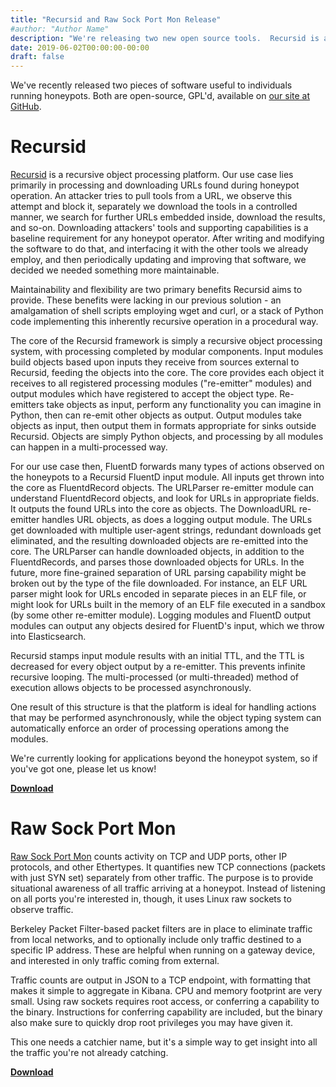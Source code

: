 ```yaml
---
title: "Recursid and Raw Sock Port Mon Release"
#author: "Author Name"
description: "We're releasing two new open source tools.  Recursid is a data processing architecture useful for asynchronously processing honeypot events, and mining them for more information.  Raw Sock Port Mon monitors and reports all connections to a JSON listener (like FluentD or Logstash)."
date: 2019-06-02T00:00:00-00:00
draft: false
---
```


We've recently released two pieces of software useful to individuals running honeypots.  Both are open-source, GPL'd, available on [our site at GitHub][1].

# Recursid

[Recursid][2] is a recursive object processing platform.  Our use case lies primarily in processing and downloading URLs found during honeypot operation.  An attacker tries to pull tools from a URL, we observe this attempt and block it, separately we download the tools in a controlled manner, we search for further URLs embedded inside, download the results, and so-on.  Downloading attackers' tools and supporting capabilities is a baseline requirement for any honeypot operator.  After writing and modifying the software to do that, and interfacing it with the other tools we already employ, and then periodically updating and improving that software, we decided we needed something more maintainable.

Maintainability and flexibility are two primary benefits Recursid aims to provide.  These benefits were lacking in our previous solution - an amalgamation of shell scripts employing wget and curl, or a stack of Python code implementing this inherently recursive operation in a procedural way.

The core of the Recursid framework is simply a recursive object processing system, with processing completed by modular components.  Input modules build objects based upon inputs they receive from sources external to Recursid, feeding the objects into the core.  The core provides each object it receives to all registered processing modules ("re-emitter" modules) and output modules which have registered to accept the object type.  Re-emitters take objects as input, perform any functionality you can imagine in Python, then can re-emit other objects as output.  Output modules take objects as input, then output them in formats appropriate for sinks outside Recursid.  Objects are simply Python objects, and processing by all modules can happen in a multi-processed way.

For our use case then, FluentD forwards many types of actions observed on the honeypots to a Recursid FluentD input module.  All inputs get thrown into the core as FluentdRecord objects.  The URLParser re-emitter module can understand FluentdRecord objects, and look for URLs in appropriate fields.  It outputs the found URLs into the core as objects.  The DownloadURL re-emitter handles URL objects, as does a logging output module.  The URLs get downloaded with multiple user-agent strings, redundant downloads get eliminated, and the resulting downloaded objects are re-emitted into the core.  The URLParser can handle downloaded objects, in addition to the FluentdRecords, and parses those downloaded objects for URLs.  In the future, more fine-grained separation of URL parsing capability might be broken out by the type of the file downloaded.   For instance, an ELF URL parser might look for URLs encoded in separate pieces in an ELF file, or might look for URLs built in the memory of an ELF file executed in a sandbox (by some other re-emitter module).  Logging modules and FluentD output modules can output any objects desired for FluentD's input, which we throw into Elasticsearch.

Recursid stamps input module results with an initial TTL, and the TTL is decreased for every object output by a re-emitter.  This prevents infinite recursive looping.  The multi-processed (or multi-threaded) method of execution allows objects to be processed asynchronously.

One result of this structure is that the platform is ideal for handling actions that may be performed asynchronously, while the object typing system can automatically enforce an order of processing operations among the modules.

We're currently looking for applications beyond the honeypot system, so if you've got one, please let us know!

**[Download][2]**

# Raw Sock Port Mon

[Raw Sock Port Mon][3] counts activity on TCP and UDP ports, other IP protocols, and other Ethertypes.  It quantifies new TCP connections (packets with just SYN set) separately from other traffic.  The purpose is to provide situational awareness of all traffic arriving at a honeypot.  Instead of listening on all ports you're interested in, though, it uses Linux raw sockets to observe traffic.

Berkeley Packet Filter-based packet filters are in place to eliminate traffic from local networks, and to optionally include only traffic destined to a specific IP address.  These are helpful when running on a gateway device, and interested in only traffic coming from external.

Traffic counts are output in JSON to a TCP endpoint, with formatting that makes it simple to aggregate in Kibana.  CPU and memory footprint are very small.  Using raw sockets requires root access, or conferring a capability to the binary.  Instructions for conferring capability are included, but the binary also make sure to quickly drop root privileges you may have given it.

This one needs a catchier name, but it's a simple way to get insight into all the traffic you're not already catching.

**[Download][3]**


[1]: https://github.com/runningstream/
[2]: https://github.com/runningstream/recursid
[3]: https://github.com/runningstream/raw_sock_port_mon
